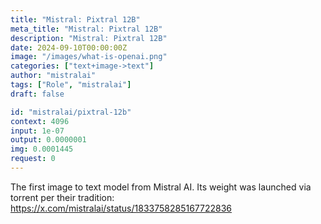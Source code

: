 ```yaml
---
title: "Mistral: Pixtral 12B"
meta_title: "Mistral: Pixtral 12B"
description: "Mistral: Pixtral 12B"
date: 2024-09-10T00:00:00Z
image: "/images/what-is-openai.png"
categories: ["text+image->text"]
author: "mistralai"
tags: ["Role", "mistralai"]
draft: false

id: "mistralai/pixtral-12b"
context: 4096
input: 1e-07
output: 0.0000001
img: 0.0001445
request: 0
---
```


The first image to text model from Mistral AI. Its weight was launched via torrent per their tradition: https://x.com/mistralai/status/1833758285167722836

